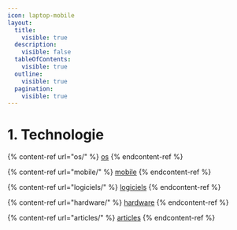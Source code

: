 ```yaml
---
icon: laptop-mobile
layout:
  title:
    visible: true
  description:
    visible: false
  tableOfContents:
    visible: true
  outline:
    visible: true
  pagination:
    visible: true
---
```


# 1. Technologie

{% content-ref url="os/" %}
[os](os/)
{% endcontent-ref %}

{% content-ref url="mobile/" %}
[mobile](mobile/)
{% endcontent-ref %}

{% content-ref url="logiciels/" %}
[logiciels](logiciels/)
{% endcontent-ref %}

{% content-ref url="hardware/" %}
[hardware](hardware/)
{% endcontent-ref %}

{% content-ref url="articles/" %}
[articles](articles/)
{% endcontent-ref %}
